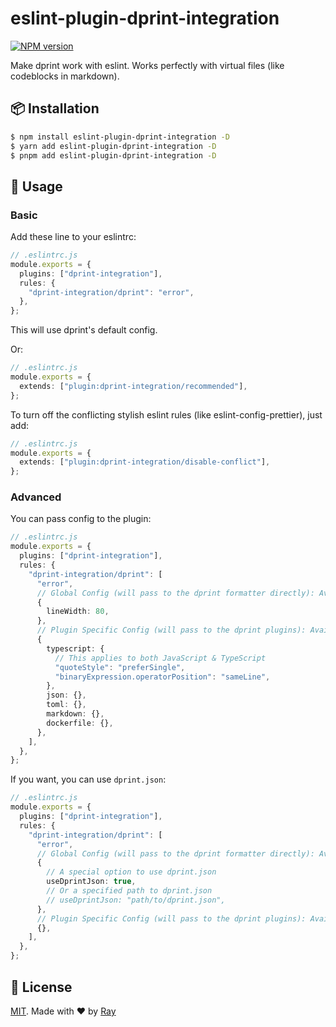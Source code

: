 # eslint-plugin-dprint-integration

[![NPM version](https://img.shields.io/npm/v/eslint-plugin-dprint-integration?color=a1b858&label=)](https://www.npmjs.com/package/eslint-plugin-dprint-integration)

Make dprint work with eslint. Works perfectly with virtual files (like codeblocks in markdown).

## 📦 Installation

```bash
$ npm install eslint-plugin-dprint-integration -D
$ yarn add eslint-plugin-dprint-integration -D
$ pnpm add eslint-plugin-dprint-integration -D
```

## 🚀 Usage

### Basic

Add these line to your eslintrc:

```ts
// .eslintrc.js
module.exports = {
  plugins: ["dprint-integration"],
  rules: {
    "dprint-integration/dprint": "error",
  },
};
```

This will use dprint's default config.

Or:

```ts
// .eslintrc.js
module.exports = {
  extends: ["plugin:dprint-integration/recommended"],
};
```

To turn off the conflicting stylish eslint rules (like eslint-config-prettier), just add:

```ts
// .eslintrc.js
module.exports = {
  extends: ["plugin:dprint-integration/disable-conflict"],
};
```

### Advanced

You can pass config to the plugin:

```ts
// .eslintrc.js
module.exports = {
  plugins: ["dprint-integration"],
  rules: {
    "dprint-integration/dprint": [
      "error",
      // Global Config (will pass to the dprint formatter directly): Available at https://dprint.dev/config/
      {
        lineWidth: 80,
      },
      // Plugin Specific Config (will pass to the dprint plugins): Available at https://dprint.dev/plugins/
      {
        typescript: {
          // This applies to both JavaScript & TypeScript
          "quoteStyle": "preferSingle",
          "binaryExpression.operatorPosition": "sameLine",
        },
        json: {},
        toml: {},
        markdown: {},
        dockerfile: {},
      },
    ],
  },
};
```

If you want, you can use `dprint.json`:

```ts
// .eslintrc.js
module.exports = {
  plugins: ["dprint-integration"],
  rules: {
    "dprint-integration/dprint": [
      "error",
      // Global Config (will pass to the dprint formatter directly): Available at https://dprint.dev/config/
      {
        // A special option to use dprint.json
        useDprintJson: true,
        // Or a specified path to dprint.json
        // useDprintJson: "path/to/dprint.json",
      },
      // Plugin Specific Config (will pass to the dprint plugins): Available at https://dprint.dev/plugins/
      {},
    ],
  },
};
```

## 📝 License

[MIT](./LICENSE). Made with ❤️ by [Ray](https://github.com/so1ve)
